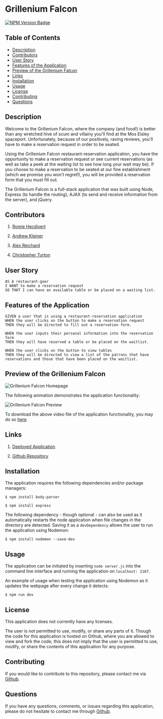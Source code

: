 # Grillenium Falcon

[![NPM Version Badge](https://badge.fury.io/js/%40angular%2Fcore.svg)](https://badge.fury.io/js/%40angular%2Fcore)

## Table of Contents
*  [Description](#description)
*  [Contributors](#contributors)
*  [User Story](#user-story)
*  [Features of the Application](#features-of-the-application)
*  [Preview of the Grillenium Falcon](#preview-of-the-grillenium-falcon)
*  [Links](#links)
*  [Installation](#installation)
*  [Usage](#usage)
*  [License](#license)
*  [Contributing](#contributing)
*  [Questions](#questions)

## Description

Welcome to the Grillenium Falcon, where the company (and food!) is better than any wretched hive of scum and villainy you'll find at the Mos Eisley spaceport. Unfortunately, because of our positively, raving reviews, you'll have to make a reservation request in order to be seated.  

Using the Grillenium Falcon restaurant-reservation application, you have the opportunity to make a reservation request or see current reservations (as well as take a peek at the waiting list to see how long your wait may be). If you choose to make a reservation to be seated at our fine establishment (which we promise you won't regret!), you will be provided a reservation form that you must fill out.  

The Grillenium Falcon is a full-stack application that was built using Node, Express (to handle the routing), AJAX (to send and receive information from the server), and jQuery.  

## Contributors

1. [Romie Hecdivert](https://github.com/rh9891)

2. [Andrew Kleiner](https://github.com/akleiner26)

3. [Alex Reichard](https://github.com/alreichard)

4. [Christopher Turton](https://github.com/Turtando)

## User Story
~~~
AS A restaurant-goer  
I WANT to make a reservation request  
SO THAT I can have an available table or be placed on a waiting list.  
~~~

## Features of the Application
~~~
GIVEN a user that is using a restaurant-reservation application  
WHEN the user clicks on the button to make a reservation request  
THEN they will be directed to fill out a reservation form.  

WHEN the user inputs their personal information into the reservation form  
THEN they will have reserved a table or be placed on the waitlist.  

WHEN the user clicks on the button to view tables
THEN they will be directed to view a list of the patrons that have reservations and those that have been placed on the waitlist.  
~~~

## Preview of the Grillenium Falcon

![Grillenium Falcon Homepage](public/assets/css/images/grilleniumFalconHomepage.png)

The following animation demonstrates the application functionality:

![Grillenium Falcon Preview](https://github.com/rh9891/GrilleniumFalcon/blob/master/public/assets/css/images/grilleniumFalconPreview.gif)

To download the above video file of the application functionality, you may do so [here](https://github.com/rh9891/GrilleniumFalcon/blob/master/public/assets/css/images/grilleniumFalconPreview.mp4).

## Links

1. [Deployed Application](https://grillenium-falcon.herokuapp.com)

2. [Github Repository](https://github.com/rh9891/GrilleniumFalcon)

## Installation

The application requires the following dependencies and/or package managers:
~~~
$ npm install body-parser
~~~

~~~
$ npm install express
~~~

The following dependency - though optional - can also be used as it automatically restarts the node application when file changes in the directory are detected. Saving it as a `devDependency` allows the user to run the application using Nodemon:
~~~
$ npm install nodemon --save-dev
~~~

## Usage

The application can be initiated by inserting `node server.js` into the command line interface and running the application on `localhost: 2187`.

An example of usage when testing the application using Nodemon as it updates the webpage after every change it detects:
~~~
$ npm run dev
~~~

## License

This application does not currently have any licenses.

The user is not permitted to use, modify, or share any parts of it. Though the code for this application is hosted on Github, where you are allowed to view and fork the code, this does not imply that the user is permitted to use, modify, or share the contents of this application for any purpose.

## Contributing

If you would like to contribute to this repository, please contact me via [Github](https://github.com/rh9891).

## Questions

If you have any questions, comments, or issues regarding this application, please do not hesitate to contact me through [Github](https://github.com/rh9891).
